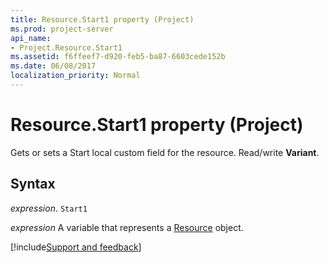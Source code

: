 ```yaml
---
title: Resource.Start1 property (Project)
ms.prod: project-server
api_name:
- Project.Resource.Start1
ms.assetid: f6ffeef7-d920-feb5-ba87-6603cede152b
ms.date: 06/08/2017
localization_priority: Normal
---
```



# Resource.Start1 property (Project)

Gets or sets a Start local custom field for the resource. Read/write  **Variant**.


## Syntax

_expression_. `Start1`

_expression_ A variable that represents a [Resource](./Project.Resource.md) object.

[!include[Support and feedback](~/includes/feedback-boilerplate.md)]